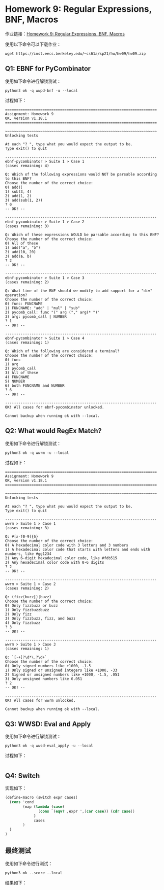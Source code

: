 # Homework 9: Regular Expressions, BNF, Macros

作业链接：[Homework 9: Regular Expressions, BNF, Macros](https://inst.eecs.berkeley.edu/~cs61a/sp21/hw/hw09/)

使用以下命令可以下载作业：

```shell
wget https://inst.eecs.berkeley.edu/~cs61a/sp21/hw/hw09/hw09.zip
```

## Q1: EBNF for PyCombinator

使用如下命令进行解锁测试：

```shell
python3 ok -q wwpd-bnf -u --local
```

过程如下：

```shell
=====================================================================
Assignment: Homework 9
OK, version v1.18.1
=====================================================================

~~~~~~~~~~~~~~~~~~~~~~~~~~~~~~~~~~~~~~~~~~~~~~~~~~~~~~~~~~~~~~~~~~~~~
Unlocking tests

At each "? ", type what you would expect the output to be.
Type exit() to quit

---------------------------------------------------------------------
ebnf-pycombinator > Suite 1 > Case 1
(cases remaining: 4)

Q: Which of the following expressions would NOT be parsable according to this BNF?
Choose the number of the correct choice:
0) add()
1) sub(3, 4)
2) add(1, 2)
3) add(sub(1, 2))
? 0
-- OK! --

---------------------------------------------------------------------
ebnf-pycombinator > Suite 1 > Case 2
(cases remaining: 3)

Q: Which of these expressions WOULD be parsable according to this BNF?
Choose the number of the correct choice:
0) All of these
1) add("a", "b")
2) add(10, 20)
3) add(a, b)
? 2
-- OK! --

---------------------------------------------------------------------
ebnf-pycombinator > Suite 1 > Case 3
(cases remaining: 2)

Q: What line of the BNF should we modify to add support for a "div" operation?
Choose the number of the correct choice:
0) func: FUNCNAME
1) FUNCNAME: "add" | "mul" | "sub"
2) pycomb_call: func "(" arg ("," arg)* ")"
3) arg: pycomb_call | NUMBER
? 1
-- OK! --

---------------------------------------------------------------------
ebnf-pycombinator > Suite 1 > Case 4
(cases remaining: 1)

Q: Which of the following are considered a terminal?
Choose the number of the correct choice:
0) func
1) arg
2) pycomb_call
3) All of these
4) FUNCNAME
5) NUMBER
6) both FUNCNAME and NUMBER
? 6
-- OK! --

---------------------------------------------------------------------
OK! All cases for ebnf-pycombinator unlocked.

Cannot backup when running ok with --local.
```

## Q2: What would RegEx Match?

使用如下命令进行解锁测试：

```shell
python3 ok -q wwrm -u --local
```

过程如下：

```shell
=====================================================================
Assignment: Homework 9
OK, version v1.18.1
=====================================================================

~~~~~~~~~~~~~~~~~~~~~~~~~~~~~~~~~~~~~~~~~~~~~~~~~~~~~~~~~~~~~~~~~~~~~
Unlocking tests

At each "? ", type what you would expect the output to be.
Type exit() to quit

---------------------------------------------------------------------
wwrm > Suite 1 > Case 1
(cases remaining: 3)

Q: #[a-f0-9]{6}
Choose the number of the correct choice:
0) A hexadecimal color code with 3 letters and 3 numbers
1) A hexadecimal color code that starts with letters and ends with numbers, like #gg1234
2) Any 6-digit hexadecimal color code, like #fdb515
3) Any hexadecimal color code with 0-6 digits
? 2
-- OK! --

---------------------------------------------------------------------
wwrm > Suite 1 > Case 2
(cases remaining: 2)

Q: (fizz(buzz|)|buzz)
Choose the number of the correct choice:
0) Only fizzbuzz or buzz
1) Only fizzbuzzbuzz
2) Only fizz
3) Only fizzbuzz, fizz, and buzz
4) Only fizzbuzz
? 3
-- OK! --

---------------------------------------------------------------------
wwrm > Suite 1 > Case 3
(cases remaining: 1)

Q: `[-+]?\d*\.?\d+`
Choose the number of the correct choice:
0) Only signed numbers like +1000, -1.5
1) Only signed or unsigned integers like +1000, -33
2) Signed or unsigned numbers like +1000, -1.5, .051
3) Only unsigned numbers like 0.051
? 2
-- OK! --

---------------------------------------------------------------------
OK! All cases for wwrm unlocked.

Cannot backup when running ok with --local.
```

## Q3: WWSD: Eval and Apply

使用如下命令进行解锁测试：

```shell
python3 ok -q wwsd-eval_apply -u --local
```

过程如下：

```shell

```

## Q4: Switch

实现如下：

```scheme
(define-macro (switch expr cases)
  (cons 'cond
        (map (lambda (case)
               (cons `(eqv? ,expr ',(car case)) (cdr case))
             )
             cases
        )
  )
)

```

## 最终测试

使用如下命令进行测试：

```shell
python3 ok --score --local
```

结果如下：

```shell
```



